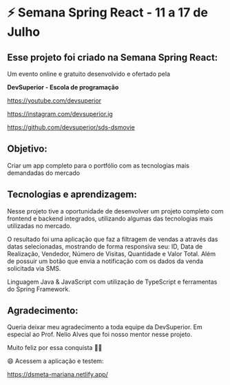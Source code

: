 # :zap: Semana Spring React - 11 a 17 de Julho

## Esse projeto foi criado na Semana Spring React: 
	
Um evento online e gratuito desenvolvido e ofertado pela 

**DevSuperior - Escola de programação**

https://youtube.com/devsuperior

https://instagram.com/devsuperior.ig

https://github.com/devsuperior/sds-dsmovie
	
## Objetivo: 

Criar um app completo para o portfólio com as tecnologias mais demandadas do mercado

## Tecnologias e aprendizagem:
Nesse projeto tive a oportunidade de desenvolver um projeto completo com frontend e backend integrados,
utilizando algumas das tecnologias mais utilizadas no mercado. 

O resultado foi uma aplicação que faz a filtragem de vendas a através das datas selecionadas,
mostrando de forma responsiva seu: ID, Data de Realização, Vendedor, Número de Visitas,	Quantidade e Valor Total. 
Além de possuir um botão que envia a notificação com os dados da venda solicitada via SMS.

Linguagem Java & JavaScript com utilização de TypeScript e ferramentas do Spring Framework.


## Agradecimento:
Queria deixar meu agradecimento a toda equipe da DevSuperior. 
Em especial ao Prof. Nelio Alves que foi nosso mentor nesse projeto.

Muito feliz por essa conquista :purple_heart::purple_heart:

:smile: Acessem a aplicação e testem: 

https://dsmeta-mariana.netlify.app/
